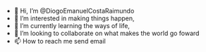 - 👋 Hi, I’m @DiogoEmanuelCostaRaimundo
- 👀 I’m interested in making things happen,
- 🌱 I’m currently learning the ways of life,
- 💞️ I’m looking to collaborate on what makes the world go foward
- 📫 How to reach me send email

<!---
DiogoEmanuelCostaRaimundo/DiogoEmanuelCostaRaimundo is a ✨ special ✨ repository because its `README.md` (this file) appears on your GitHub profile.
You can click the Preview link to take a look at your changes.
--->
